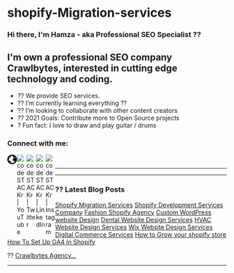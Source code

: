 # shopify-Migration-services

### Hi there, I'm Hamza - aka Professional SEO Specialist ??
## I'm own a professional SEO company Crawlbytes, interested in cutting edge technology and coding.

- ?? We provide SEO services.
- ?? I’m currently learning everything ??
- ?? I’m looking to collaborate with other content creators
- ?? 2021 Goals: Contribute more to Open Source projects
- ? Fun fact: I love to draw and play guitar / drums


### Connect with me:

[<img align="left" alt="codeSTACKr.com" width="22px" src="https://raw.githubusercontent.com/iconic/open-iconic/master/svg/globe.svg" />][website]
[<img align="left" alt="codeSTACKr | YouTube" width="22px" src="https://cdn.jsdelivr.net/npm/simple-icons@v3/icons/youtube.svg" />][youtube]
[<img align="left" alt="codeSTACKr | Twitter" width="22px" src="https://cdn.jsdelivr.net/npm/simple-icons@v3/icons/twitter.svg" />][twitter]
[<img align="left" alt="codeSTACKr | LinkedIn" width="22px" src="https://cdn.jsdelivr.net/npm/simple-icons@v3/icons/linkedin.svg" />][linkedin]
[<img align="left" alt="codeSTACKr | Instagram" width="22px" src="https://cdn.jsdelivr.net/npm/simple-icons@v3/icons/instagram.svg" />][instagram]

<br />

---

---

### ?? Latest Blog Posts

<!-- BLOG-POST-LIST:START -->
[Shopify Migration Services](https://www.crawlbytes.com/shopify-services/shopify-migration-services/)
[Shopify Development Services Company](https://www.crawlbytes.com/shopify-services/shopify-website-development-company/)
[Fashion Shopify Agency](https://www.crawlbytes.com/shopify-services/fashion-shopify-agency/)
[Custom WordPress website Design](https://www.crawlbytes.com/web-design/custom-wordpress-website-design/)
[Dental Website Design Services](https://www.crawlbytes.com/web-design/dental-website-design-services/)
[HVAC Website Design Services](https://www.crawlbytes.com/web-design/hvac-website-design-services/)
[Wix Website Design Services](https://www.crawlbytes.com/web-design/wix-website-design-services/)
[Digital Commerce Services](https://www.crawlbytes.com/web-design/digital-commerce-services/)
[How to Grow your shopify store](https://www.crawlbytes.com/grow-your-shopify-store/)
[How To Set Up GA4 In Shopify ](https://www.crawlbytes.com/how-to-set-up-ga4-in-shopify-with-store/)

<!-- BLOG-POST-LIST:END -->

?? [Crawlbytes Agency...](https://www.crawlbytes.com/)

---


[website]: https://www.crawlbytes.com/shopify-services/shopify-migration-services/
[twitter]: https://twitter.com/crawlbytes
[youtube]: https://www.youtube.com/c/crawlbytes
[instagram]: https://www.instagram.com/crawlbytes/
[linkedin]: https://www.linkedin.com/company/28472299/
